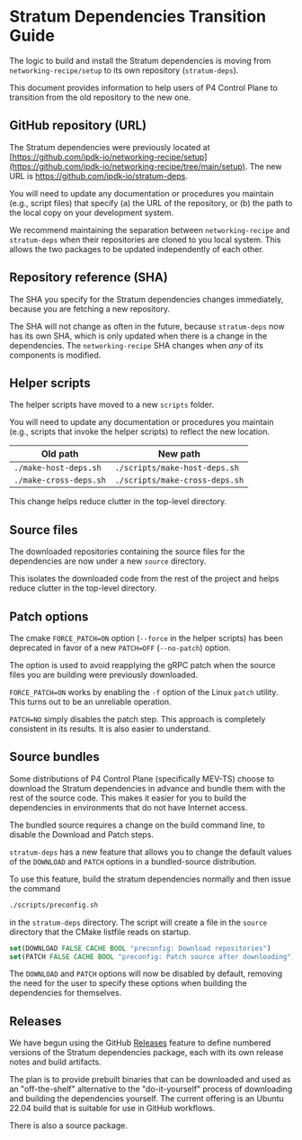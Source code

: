 # Stratum Dependencies Transition Guide

The logic to build and install the Stratum dependencies is moving from
`networking-recipe/setup` to its own repository (`stratum-deps`).

This document provides information to help users of P4 Control Plane
to transition from the old repository to the new one.

## GitHub repository (URL)

The Stratum dependencies were previously located at
[https://github.com/ipdk-io/networking-recipe/setup](https://github.com/ipdk-io/networking-recipe/tree/main/setup).
The new URL is <https://github.com/ipdk-io/stratum-deps>.

You will need to update any documentation or procedures you maintain (e.g.,
script files) that specify (a) the URL of the repository, or (b) the path to
the local copy on your development system.

We recommend maintaining the separation between `networking-recipe` and
`stratum-deps` when their repositories are cloned to you local system.
This allows the two packages to be updated independently of each other.

## Repository reference (SHA)

The SHA you specify for the Stratum dependencies changes immediately, because
you are fetching a new repository.

The SHA will not change as often in the future, because `stratum-deps`
now has its own SHA, which is only updated when there is a change in the
dependencies.
The `networking-recipe` SHA changes when *any* of its components is modified.

## Helper scripts

The helper scripts have moved to a new `scripts` folder.

You will need to update any documentation or procedures you maintain (e.g.,
scripts that invoke the helper scripts) to reflect the new location.

| Old path | New path |
| -------- | -------- |
| `./make-host-deps.sh`  | `./scripts/make-host-deps.sh`  |
| `./make-cross-deps.sh` | `./scripts/make-cross-deps.sh` |

This change helps reduce clutter in the top-level directory.

## Source files

The downloaded repositories containing the source files for the dependencies
are now under a new `source` directory.

This isolates the downloaded code from the rest of the project and helps
reduce clutter in the top-level directory.

## Patch options

The cmake `FORCE_PATCH=ON` option (`--force` in the helper scripts) has
been deprecated in favor of a new `PATCH=OFF` (`--no-patch`) option.

The option is used to avoid reapplying the gRPC patch when the source files
you are building were previously downloaded.

`FORCE_PATCH=ON` works by enabling the `-f` option of the Linux `patch`
utility. This turns out to be an unreliable operation.

`PATCH=NO` simply disables the patch step. This approach is completely
consistent in its results. It is also easier to understand.

## Source bundles

Some distributions of P4 Control Plane (specifically MEV-TS) choose to
download the Stratum dependencies in advance and bundle them with the
rest of the source code. This makes it easier for you to build the
dependencies in environments that do not have Internet access.

The bundled source requires a change on the build command line, to disable
the Download and Patch steps.

`stratum-deps` has a new feature that allows you to change the default values
of the `DOWNLOAD` and `PATCH` options in a bundled-source distribution.

To use this feature, build the stratum dependencies normally and then issue
the command

```bash
./scripts/preconfig.sh
```

in the `stratum-deps` directory. The script will create a file in the
`source` directory that the CMake listfile reads on startup.

```cmake
set(DOWNLOAD FALSE CACHE BOOL "preconfig: Download repositories")
set(PATCH FALSE CACHE BOOL "preconfig: Patch source after downloading")
```

The `DOWNLOAD` and `PATCH` options will now be disabled by default,
removing the need for the user to specify these options when building
the dependencies for themselves.

## Releases

We have begun using the GitHub [Releases](https://github.com/ipdk-io/stratum-deps/releases)
feature to define numbered versions of the Stratum dependencies package, each
with its own release notes and build artifacts.

The plan is to provide prebuilt binaries that can be downloaded and used
as an "off-the-shelf" alternative to the "do-it-yourself" process of
downloading and building the dependencies yourself. The current offering
is an Ubuntu 22.04 build that is suitable for use in GitHub workflows.

There is also a source package.
